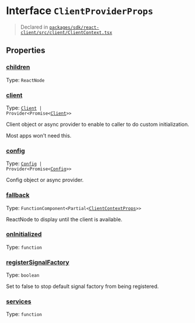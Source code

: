 # Interface `ClientProviderProps`
> Declared in [`packages/sdk/react-client/src/client/ClientContext.tsx`]()



## Properties
### [children](https://github.com/dxos/dxos/blob/main/packages/sdk/react-client/src/client/ClientContext.tsx#L51)
Type: <code>ReactNode</code>

### [client](https://github.com/dxos/dxos/blob/main/packages/sdk/react-client/src/client/ClientContext.tsx#L72)
Type: <code>[Client](/api/@dxos/react-client/classes/Client) | Provider&lt;Promise&lt;[Client](/api/@dxos/react-client/classes/Client)&gt;&gt;</code>

Client object or async provider to enable to caller to do custom initialization.

Most apps won't need this.

### [config](https://github.com/dxos/dxos/blob/main/packages/sdk/react-client/src/client/ClientContext.tsx#L56)
Type: <code>[Config](/api/@dxos/react-client/classes/Config) | Provider&lt;Promise&lt;[Config](/api/@dxos/react-client/classes/Config)&gt;&gt;</code>

Config object or async provider.

### [fallback](https://github.com/dxos/dxos/blob/main/packages/sdk/react-client/src/client/ClientContext.tsx#L77)
Type: <code>FunctionComponent&lt;Partial&lt;[ClientContextProps](/api/@dxos/react-client/types/ClientContextProps)&gt;&gt;</code>

ReactNode to display until the client is available.

### [onInitialized](https://github.com/dxos/dxos/blob/main/packages/sdk/react-client/src/client/ClientContext.tsx#L89)
Type: <code>function</code>

### [registerSignalFactory](https://github.com/dxos/dxos/blob/main/packages/sdk/react-client/src/client/ClientContext.tsx#L82)
Type: <code>boolean</code>

Set to false to stop default signal factory from being registered.

### [services](https://github.com/dxos/dxos/blob/main/packages/sdk/react-client/src/client/ClientContext.tsx#L63)
Type: <code>function</code>
